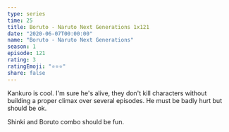```yaml
---
type: series
time: 25
title: Boruto - Naruto Next Generations 1x121
date: "2020-06-07T00:00:00"
name: "Boruto - Naruto Next Generations"
season: 1
episode: 121
rating: 3
ratingEmoji: "⭐️⭐️⭐️"
share: false
---
```


Kankuro is cool. I'm sure he's alive, they don't kill characters without building a proper climax over several episodes. He must be badly hurt but should be ok.

Shinki and Boruto combo should be fun.
